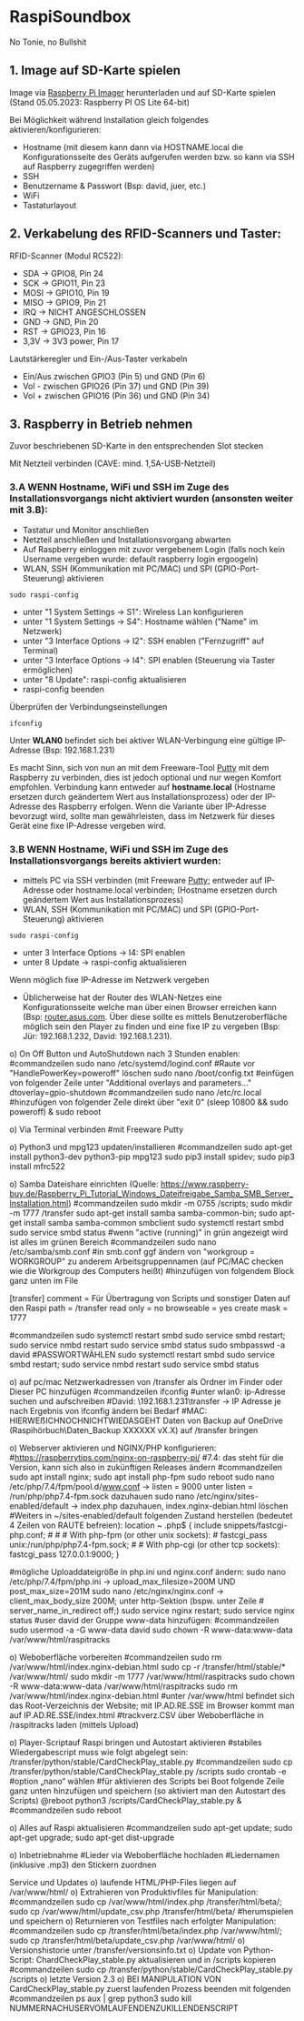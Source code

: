 # RaspiSoundbox
No Tonie, no Bullshit

## 1. Image auf SD-Karte spielen
Image via [Raspberry Pi Imager](https://www.raspberrypi.com/software/) herunterladen und auf SD-Karte spielen (Stand 05.05.2023: Raspberry PI OS Lite 64-bit)

Bei Möglichkeit während Installation gleich folgendes aktivieren/konfigurieren:
- Hostname (mit diesem kann dann via HOSTNAME.local die Konfigurationsseite des Geräts aufgerufen werden bzw. so kann via SSH auf Raspberry zugegriffen werden)
- SSH
- Benutzername & Passwort (Bsp: david, juer, etc.)
- WiFi
- Tastaturlayout

## 2. Verkabelung des RFID-Scanners und Taster:
RFID-Scanner (Modul RC522):
- SDA -> GPIO8, Pin 24
- SCK -> GPIO11, Pin 23
- MOSI -> GPIO10, Pin 19
- MISO -> GPIO9, Pin 21
- IRQ -> NICHT ANGESCHLOSSEN
- GND -> GND, Pin 20
- RST -> GPIO23, Pin 16
- 3,3V -> 3V3 power, Pin 17

Lautstärkeregler und Ein-/Aus-Taster verkabeln
- Ein/Aus zwischen GPIO3 (Pin 5) und GND (Pin 6) 
- Vol - zwischen GPIO26 (Pin 37) und GND (Pin 39)
- Vol + zwischen GPIO16 (Pin 36) und GND (Pin 34)

## 3. Raspberry in Betrieb nehmen
Zuvor beschriebenen SD-Karte in den entsprechenden Slot stecken

Mit Netzteil verbinden (CAVE: mind. 1,5A-USB-Netzteil)

### 3.A WENN Hostname, WiFi und SSH im Zuge des Installationsvorgangs nicht aktiviert wurden (ansonsten weiter mit 3.B):
- Tastatur und Monitor anschließen
- Netzteil anschließen und Installationsvorgang abwarten
- Auf Raspberry einloggen mit zuvor vergebenem Login (falls noch kein Username vergeben wurde: default raspberry login ergoogeln)
- WLAN, SSH (Kommunikation mit PC/MAC) und SPI (GPIO-Port-Steuerung) aktivieren
```console
sudo raspi-config
```
- unter "1 System Settings -> S1": Wireless Lan konfigurieren
- unter "1 System Settings -> S4": Hostname wählen ("Name" im Netzwerk)
- unter "3 Interface Options -> I2": SSH enablen ("Fernzugriff" auf Terminal)
- unter "3 Interface Options -> I4": SPI enablen (Steuerung via Taster ermöglichen)
- unter "8 Update": raspi-config aktualisieren
- raspi-config beenden

Überprüfen der Verbindungseinstellungen
```console
ifconfig
```
Unter <b>WLAN0</b> befindet sich bei aktiver WLAN-Verbingung eine gültige IP-Adresse (Bsp: 192.168.1.231)

Es macht Sinn, sich von nun an mit dem Freeware-Tool [Putty](https://putty.org/) mit dem Raspberry zu verbinden, dies ist jedoch optional und nur wegen Komfort empfohlen. Verbindung kann entweder auf <b>hostname.local</b> (Hostname ersetzen durch geändertem Wert aus Installationsprozess) oder der IP-Adresse des Raspberry erfolgen. Wenn die Variante über IP-Adresse bevorzugt wird, sollte man gewährleisten, dass im Netzwerk für dieses Gerät eine fixe IP-Adresse vergeben wird.

### 3.B WENN Hostname, WiFi und SSH im Zuge des Installationsvorgangs bereits aktiviert wurden:
- mittels PC via SSH verbinden (mit Freeware [Putty](https://putty.org/); entweder auf IP-Adresse oder hostname.local verbinden; (Hostname ersetzen durch geändertem Wert aus Installationsprozess)
- WLAN, SSH (Kommunikation mit PC/MAC) und SPI (GPIO-Port-Steuerung) aktivieren
```console
sudo raspi-config
```
- unter 3 Interface Options -> I4: SPI enablen
- unter 8 Update -> raspi-config aktualisieren

Wenn möglich fixe IP-Adresse im Netzwerk vergeben
- Üblicherweise hat der Router des WLAN-Netzes eine Konfigurationsseite welche man über einen Browser erreichen kann (Bsp: [router.asus.com]([router.asus.com](http://router.asus.com/)). Über diese sollte es mittels Benutzeroberfläche möglich sein den Player zu finden und eine fixe IP zu vergeben (Bsp: Jür: 192.168.1.232, David: 192.168.1.231).




o) On Off Button und AutoShutdown nach 3 Stunden enablen:
#commandzeilen
sudo nano /etc/systemd/logind.conf
#Raute vor "HandlePowerKey=poweroff" löschen
sudo nano /boot/config.txt
#einfügen von folgender Zeile unter "Additional overlays and parameters..."
dtoverlay=gpio-shutdown
#commandzeilen
sudo nano /etc/rc.local
#hinzufügen von folgender Zeile direkt über "exit 0"
(sleep 10800 && sudo poweroff) &
sudo reboot

o) Via Terminal verbinden
#mit Freeware Putty

o) Python3 und mpg123 updaten/installieren
#commandzeilen
sudo apt-get install python3-dev python3-pip mpg123
sudo pip3 install spidev; sudo pip3 install mfrc522

o) Samba Dateishare einrichten (Quelle: https://www.raspberry-buy.de/Raspberry_Pi_Tutorial_Windows_Dateifreigabe_Samba_SMB_Server_Installation.html)
#commandzeilen
sudo mkdir -m 0755 /scripts; sudo mkdir -m 1777 /transfer
sudo apt-get install samba samba-common-bin; sudo apt-get install samba samba-common smbclient
sudo systemctl restart smbd
sudo service smbd status
#wenn "active (running)" in grün angezeigt wird ist alles im grünen Bereich
#commandzeilen
sudo nano /etc/samba/smb.conf
#in smb.conf ggf ändern von "workgroup = WORKGROUP" zu anderem Arbeitsgruppennamen (auf PC/MAC checken wie die Workgroup des Computers heißt)
#hinzufügen von folgendem Block ganz unten im File

[transfer]
comment = Für Übertragung von Scripts und sonstiger Daten auf den Raspi
path = /transfer
read only = no
browseable = yes
create mask = 1777

#commandzeilen
sudo systemctl restart smbd
sudo service smbd restart; sudo service nmbd restart
sudo service smbd status
sudo smbpasswd -a david
#PASSWORTWÄHLEN
sudo systemctl restart smbd
sudo service smbd restart; sudo service nmbd restart
sudo service smbd status

o) auf pc/mac Netzwerkadressen von /transfer als Ordner im Finder oder Dieser PC hinzufügen
#commandzeilen
ifconfig
#unter wlan0: ip-Adresse suchen und aufschreiben
#David: \\192.168.1.231\transfer -> IP Adresse je nach Ergebnis von ifconfig ändern bei Bedarf
#MAC: HIERWEẞICHNOCHNICHTWIEDASGEHT
Daten von Backup auf OneDrive (Raspihörbuch\Daten_Backup XXXXXX vX.X) auf /transfer bringen

o) Webserver aktivieren und NGINX/PHP konfigurieren:
#https://raspberrytips.com/nginx-on-raspberry-pi/
#7.4: das steht für die Version, kann sich also in zukünftigen Releases ändern
#commandzeilen
sudo apt install nginx; sudo apt install php-fpm
sudo reboot
sudo nano /etc/php/7.4/fpm/pool.d/www.conf -> listen = 9000 unter listen = /run/php/php7.4-fpm.sock dazuhauen
sudo nano /etc/nginx/sites-enabled/default -> index.php dazuhauen, index.nginx-debian.html löschen
#Weiters in ~/sites-enabled/default folgenden Zustand herstellen (bedeutet 4 Zeilen von RAUTE befreien):
        location ~ \.php$ {
                include snippets/fastcgi-php.conf;
        #
        #       # With php-fpm (or other unix sockets):
        #       fastcgi_pass unix:/run/php/php7.4-fpm.sock;
        #       # With php-cgi (or other tcp sockets):
                fastcgi_pass 127.0.0.1:9000;
        }

#mögliche Uploaddateigröße in php.ini und nginx.conf ändern:
sudo nano /etc/php/7.4/fpm/php.ini -> upload_max_filesize=200M UND post_max_size=201M
sudo nano /etc/nginx/nginx.conf -> client_max_body_size 200M; unter http-Sektion (bspw. unter Zeile  # server_name_in_redirect off;)
sudo service nginx restart; sudo service nginx status
#user david der Gruppe www-data hinzufügen:
#commandzeilen
sudo usermod -a -G www-data david
sudo chown -R www-data:www-data /var/www/html/raspitracks

o) Weboberfläche vorbereiten
#commandzeilen
sudo rm /var/www/html/index.nginx-debian.html
sudo cp -r /transfer/html/stable/* /var/www/html/
sudo mkdir -m 1777 /var/www/html/raspitracks
sudo chown -R www-data:www-data /var/www/html/raspitracks
sudo rm /var/www/html/index.nginx-debian.html
#unter /var/www/html befindet sich das Root-Verzeichnis der Website; mit IP.AD.RE.SSE im Browser kommt man auf IP.AD.RE.SSE/index.html
#trackverz.CSV über Weboberfläche in /raspitracks laden (mittels Upload)

o) Player-Scriptauf Raspi bringen und Autostart aktivieren
#stabiles Wiedergabescript muss wie folgt abgelegt sein: /transfer/python/stable/CardCheckPlay_stable.py
#commandzeilen
sudo cp /transfer/python/stable/CardCheckPlay_stable.py /scripts
sudo crontab -e
#option „nano“ wählen
#für aktivieren des Scripts bei Boot folgende Zeile ganz unten hinzufügen und speichern (so aktiviert man den Autostart des Scripts)
@reboot python3 /scripts/CardCheckPlay_stable.py &
#commandzeilen
sudo reboot 

o) Alles auf Raspi aktualisieren
#commandzeilen
sudo apt-get update; sudo apt-get upgrade; sudo apt-get dist-upgrade

o) Inbetriebnahme
#Lieder via Weboberfläche hochladen
#Liedernamen (inklusive .mp3) den Stickern zuordnen


Service und Updates
o) laufende HTML/PHP-Files liegen auf /var/www/html/
o) Extrahieren von Produktivfiles für Manipulation:
#commandzeilen
sudo cp /var/www/html/index.php /transfer/html/beta/; sudo cp /var/www/html/update_csv.php /transfer/html/beta/
#herumspielen und speichern
o) Returnieren von Testfiles nach erfolgter Manipulation:
#commandzeilen
sudo cp /transfer/html/beta/index.php /var/www/html/; sudo cp /transfer/html/beta/update_csv.php /var/www/html/
o) Versionshistorie unter /transfer/versionsinfo.txt
o) Update von Python-Script: ChardCheckPlay_stable.py aktualisieren und in /scripts kopieren 
#commandzeilen
sudo cp /transfer/python/stable/CardCheckPlay_stable.py /scripts
o) letzte Version 2.3
o) BEI MANIPULATION VON CardCheckPlay_stable.py zuerst laufenden Prozess beenden mit folgenden
#commandzeilen
ps aux | grep python3
sudo kill NUMMERNACHUSERVOMLAUFENDENZUKILLENDENSCRIPT
